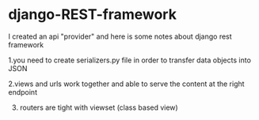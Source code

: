 # django-REST-framework
I created an api "provider"
and here is some notes about django rest framework

1.you need to create serializers.py file in order to transfer data objects into JSON 

2.views and urls work together and able to serve the content at the right endpoint

3. routers are tight with viewset (class based view)


